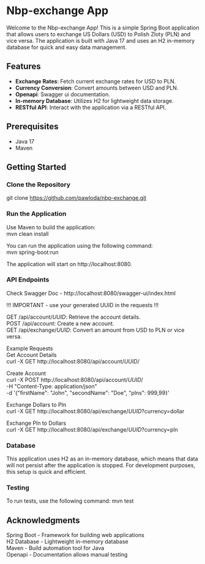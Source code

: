 # Nbp-exchange App

Welcome to the Nbp-exchange App! This is a simple Spring Boot application that allows users to exchange US Dollars (USD) to Polish Zloty (PLN) and vice versa. The application is built with Java 17 and uses an H2 in-memory database for quick and easy data management.

## Features

- **Exchange Rates**: Fetch current exchange rates for USD to PLN.
- **Currency Conversion**: Convert amounts between USD and PLN.
- **Openapi**: Swagger ui documentation.
- **In-memory Database**: Utilizes H2 for lightweight data storage.
- **RESTful API**: Interact with the application via a RESTful API.

## Prerequisites

- Java 17
- Maven

## Getting Started

### Clone the Repository

git clone https://github.com/pawloda/nbp-exchange.git

### Run the Application
Use Maven to build the application:<br>
mvn clean install

You can run the application using the following command:<br>
mvn spring-boot:run

The application will start on http://localhost:8080.

### API Endpoints
Check Swagger Doc - http://localhost:8080/swagger-ui/index.html

!!! IMPORTANT - use your generated UUID in the requests !!!

GET /api/account/$UUID$: Retrieve the account details.<br>
POST /api/account: Create a new account.<br>
GET /api/exchange/$UUID$: Convert an amount from USD to PLN or vice versa.<br>

Example Requests<br>
Get Account Details<br>
curl -X GET http://localhost:8080/api/account/$UUID$/

Create Account<br>
curl -X POST http://localhost:8080/api/account/$UUID$/ \
-H "Content-Type: application/json" \
-d '{"firstName": "John", "secondName": "Doe", "plns": 999,99}'

Exchange Dollars to Pln<br>
curl -X GET http://localhost:8080/api/exchange/$UUID$?currency=dollar

Exchange Pln to Dollars<br>
curl -X GET http://localhost:8080/api/exchange/$UUID$?currency=pln

### Database
This application uses H2 as an in-memory database, which means that data will not persist after the application is stopped. For development purposes, this setup is quick and efficient.

### Testing
To run tests, use the following command:
mvn test

## Acknowledgments
Spring Boot - Framework for building web applications<br>
H2 Database - Lightweight in-memory database<br>
Maven - Build automation tool for Java<br>
Openapi - Documentation allows manual testing
